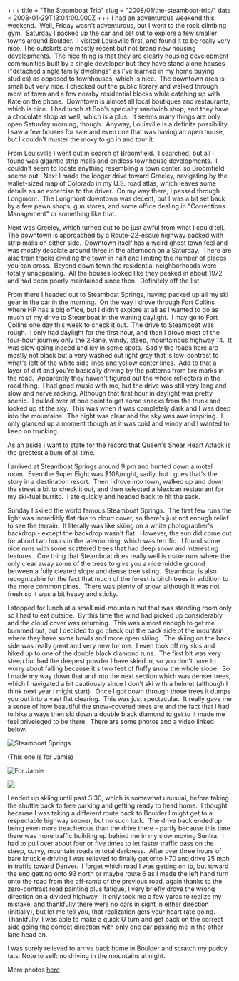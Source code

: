 +++
title = "The Steamboat Trip"
slug = "2008/01/the-steamboat-trip/"
date = 2008-01-29T13:04:00.000Z
+++
I had an adventurous weekend this weekend.  Well, Friday wasn't adventurous, but I went to the rock climbing gym.  Saturday I packed up the car and set out to explore a few smaller towns around Boulder.  I visited Louisville first, and found it to be really very nice. The outskirts are mostly recent but not brand new housing developments.  The nice thing is that they are clearly housing development communities built by a single developer but they have stand alone houses ("detached single family dwellings" as I've learned in my home buying studies) as opposed to townhouses, which is nice.  The downtown area is small but very nice. I checked out the public library and walked through most of town and a few nearby residential blocks while catching up with Kate on the phone.  Downtown is almost all local boutiques and restaurants, which is nice.  I had lunch at Bob's specialty sandwich shop, and they have a chocolate shop as well, which is a plus.  It seems many things are only open Saturday morning, though.  Anyway, Louisville is a definite possibility.  I saw a few houses for sale and even one that was having an open house, but I couldn't muster the moxy to go in and tour it.  

From Louisville I went out in search of Broomfield.  I searched, but all I found was gigantic strip malls and endless townhouse developments.  I couldn't seem to locate anything resembling a town center, so Broomfield seems out.  Next I made the longer drive toward Greeley, navigating by the wallet-sized map of Colorado in my U.S. road atlas, which leaves some details as an excercise to the driver.  On my way there, I passed through Longmont.  The Longmont downtown was decent, but I was a bit set back by a few pawn shops, gun stores, and some office dealing in "Corrections Management" or something like that.

Next was Greeley, which turned out to be just awful from what I could tell.  The downtown is approached by a Route-22-esque highway packed with strip malls on either side.  Downtown itself has a weird ghost town feel and was mostly desolate around three in the afternoon on a Saturday.  There are also train tracks dividing the town in half and limiting the number of places you can cross.  Beyond down town the residential neighborhoods were totally unappealing.  All the houses looked like they peaked in about 1972 and had been poorly maintained since then.  Definitely off the list.

From there I headed out to Steamboat Springs, having packed up all my ski gear in the car in the morning.  On the way I drove through Fort Collins where HP has a big office, but I didn't explore at all as I wanted to do as much of my drive to Steamboat in the waning daylight.  I may go to Fort Collins one day this week to check it out.  The drive to Steamboat was rough.  I only had daylight for the first hour, and then I drove most of the four-hour journey only the 2-lane, windy, steep, mountainous highway 14.  It was slow going indeed and icy in some spots.  Sadly the roads here are mostly not black but a very washed out light gray that is low-contrast to what's left of the white side lines and yellow center lines.  Add to that a layer of dirt and you're basically driving by the patterns from tire marks in the road.  Apparently they haven't figured out the whole reflectors in the road thing.  I had good music with me, but the drive was still very long and slow and nerve racking. Although that first hour in daylight was pretty scenic.  I pulled over at one point to get some snacks from the trunk and looked up at the sky.  This was when it was completely dark and I was deep into the mountains.  The night was clear and the sky was awe inspiring.  I only glanced up a moment though as it was cold and windy and I wanted to keep on trucking.

As an aside I want to state for the record that Queen's [Shear Heart Attack](http://www.amazon.com/Sheer-Heart-Attack-Queen/dp/B000000OAA/ref=pd_bbs_1?ie=UTF8&s=music&qid=1201593178&sr=8-1) is the greatest album of all time.

I arrived at Steamboat Springs around 9 pm and hunted down a motel room.  Even the Super Eight was $108/night, sadly, but I gues that's the story in a destination resort.  Then I drove into town, walked up and down the street a bit to check it out, and then selected a Mexican restaurant for my ski-fuel burrito.  I ate quickly and headed back to hit the sack.

Sunday I skiied the world famous Steamboat Springs.  The first few runs the light was incredibly flat due to cloud cover, so there's just not enough relief to see the terrain.  It literally was like skiing on a white photographer's backdrop - except the backdrop wasn't flat.  However, the sun did come out for about two hours in the latemorning, which was terrific.  I found some nice runs with some scattered trees that had deep snow and interesting features.  One thing that Steamboat does really well is make runs where the only clear away some of the trees to give you a nice middle ground between a fully cleared slope and dense tree skiing.  Steamboat is also recognizable for the fact that much of the forest is birch trees in addition to the more common pines.  There was plenty of snow, although it was not fresh so it was a bit heavy and sticky.

I stopped for lunch at a small mid-mountain hut that was standing room only so I had to eat outside.  By this time the wind had picked up considerably and the cloud cover was returning.  This was almost enough to get me bummed out, but I decided to go check out the back side of the mountain where they have some bowls and more open skiing.  The skiing on the back side was really great and very new for me.  I even took off my skis and hiked up to one of the double black diamond runs.  The first bit was very steep but had the deepest powder I have skied in, so you don't have to worry about falling because it's two feet of fluffy snow the whole slope.  So I made my way down that and into the next section which was denser trees, which I navigated a bit cautiously since I don't ski with a helmet (although I think next year I might start).  Once I got down through those trees it dumps you out into a vast flat clearing.  This was just spectacular.  It really gave me a sense of how beautiful the snow-covered trees are and the fact that I had to hike a ways then ski down a double black diamond to get to it made me feel priveleged to be there.  There are some photos and a video linked below.

![Steamboat Springs](https://peterlyons-org.s3.amazonaws.com/photos/boulder_2007/055_steamboat.jpg)

(This one is for Jamie)

![For Jamie](https://peterlyons-org.s3.amazonaws.com/photos/boulder_2007/056_steamboat_shadow.jpg)

![](https://peterlyons-org.s3.amazonaws.com/photos/boulder_2007/062_steamboat.jpg)

I ended up skiing until past 3:30, which is somewhat unusual, before taking the shuttle back to free parking and getting ready to head home.  I thought because I was taking a different route back to Boulder I might get to a respectable highway sooner, but no such luck.  The drive back ended up being even more treacherous than the drive there - partly because this time there was more traffic building up behind me in my slow moving Sentra.  I had to pull over about four or five times to let faster traffic pass on the steep, curvy, mountain roads in total darkness.  After over three hours of bare knuckle driving I was relieved to finally get onto I-70 and drive 25 mph in traffic toward Denver.  I forget which road I was getting on to, but toward the end getting onto 93 north or maybe route 6 as I made the left hand turn onto the road from the off-ramp of the previous road, again thanks to the zero-contrast road painting plus fatigue, I very briefly drove the wrong direction on a divided highway.  It only took me a few yards to realize my mistake, and thankfully there were no cars in sight in either direction (initially), but let me tell you, that realization gets your heart rate going.  Thankfully, I was able to make a quick U turn and get back on the correct side going the correct direction with only one car passing me in the other lane head on.

I was surely relieved to arrive back home in Boulder and scratch my puddy tats. Note to self: no driving in the mountains at night.

More photos [here](/app/photos?gallery=boulder_2007)